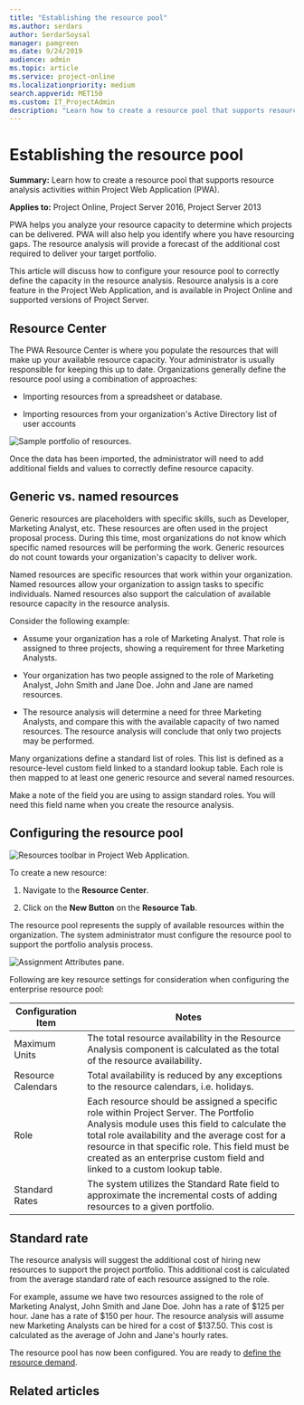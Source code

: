 ```yaml
---
title: "Establishing the resource pool"
ms.author: serdars
author: SerdarSoysal
manager: pamgreen
ms.date: 9/24/2019
audience: admin
ms.topic: article
ms.service: project-online
ms.localizationpriority: medium
search.appverid: MET150
ms.custom: IT_ProjectAdmin
description: "Learn how to create a resource pool that supports resource analysis activities within Project Web Application (PWA)."
---
```


# Establishing the resource pool

**Summary:** Learn how to create a resource pool that supports resource analysis activities within Project Web Application (PWA).

**Applies to:** Project Online, Project Server 2016, Project Server 2013

PWA helps you analyze your resource capacity to determine which projects can be delivered. PWA will also help you identify where you have resourcing gaps. The resource analysis will provide a forecast of the additional cost required to deliver your target portfolio.

This article will discuss how to configure your resource pool to correctly define the capacity in the resource analysis. Resource analysis is a core feature in the Project Web Application, and is available in Project Online and supported versions of Project Server.

## Resource Center

The PWA Resource Center is where you populate the resources that will make up your available resource capacity. Your administrator is usually responsible for keeping this up to date. Organizations generally define the resource pool using a combination of approaches:

- Importing resources from a spreadsheet or database.

- Importing resources from your organization's Active Directory list of user accounts

![Sample portfolio of resources.](media/01-image3.png)

Once the data has been imported, the administrator will need to add additional fields and values to correctly define resource capacity.

## Generic vs. named resources

Generic resources are placeholders with specific skills, such as Developer, Marketing Analyst, etc. These resources are often used in the project proposal process. During this time, most organizations do not know which specific named resources will be performing the work. Generic resources do not count towards your organization's capacity to deliver work.

Named resources are specific resources that work within your organization. Named resources allow your organization to assign tasks to specific individuals. Named resources also support the calculation of available resource capacity in the resource analysis.

Consider the following example:

- Assume your organization has a role of Marketing Analyst. That role is assigned to three projects, showing a requirement for three Marketing Analysts.

- Your organization has two people assigned to the role of Marketing Analyst, John Smith and Jane Doe. John and Jane are named resources.

- The resource analysis will determine a need for three Marketing Analysts, and compare this with the available capacity of two named resources. The resource analysis will conclude that only two projects may be performed.

Many organizations define a standard list of roles. This list is defined as a resource-level custom field linked to a standard lookup table. Each role is then mapped to at least one generic resource and several named resources.

Make a note of the field you are using to assign standard roles. You will need this field name when you create the resource analysis.

## Configuring the resource pool

![Resources toolbar in Project Web Application.](media/06-image2.png)

To create a new resource:

1. Navigate to the **Resource Center**.

2. Click on the **New Button** on the **Resource Tab**.

The resource pool represents the supply of available resources within the organization. The system administrator must configure the resource pool to support the portfolio analysis process.

![Assignment Attributes pane.](media/06-image3.png)

Following are key resource settings for consideration when configuring the enterprise resource pool:

| Configuration Item | Notes                                                                                                                                                                                                                                                                                                                   |
| ------------------ | ----------------------------------------------------------------------------------------------------------------------------------------------------------------------------------------------------------------------------------------------------------------------------------------------------------------------- |
| Maximum Units      | The total resource availability in the Resource Analysis component is calculated as the total of the resource availability.                                                                                                                                                                                             |
| Resource Calendars | Total availability is reduced by any exceptions to the resource calendars, i.e. holidays.                                                                                                                                                                                                                               |
| Role               | Each resource should be assigned a specific role within Project Server. The Portfolio Analysis module uses this field to calculate the total role availability and the average cost for a resource in that specific role. This field must be created as an enterprise custom field and linked to a custom lookup table. |
| Standard Rates     | The system utilizes the Standard Rate field to approximate the incremental costs of adding resources to a given portfolio.                                                                                                                                                                                              |

## Standard rate

The resource analysis will suggest the additional cost of hiring new resources to support the project portfolio. This additional cost is calculated from the average standard rate of each resource assigned to the role.

For example, assume we have two resources assigned to the role of Marketing Analyst, John Smith and Jane Doe. John has a rate of $125 per hour. Jane has a rate of $150 per hour. The resource analysis will assume new Marketing Analysts can be hired for a cost of $137.50. This cost is calculated as the average of John and Jane's hourly rates.

The resource pool has now been configured. You are ready to [define the resource demand](establishing-the-demand-project-demand-profile.md).

## Related articles
